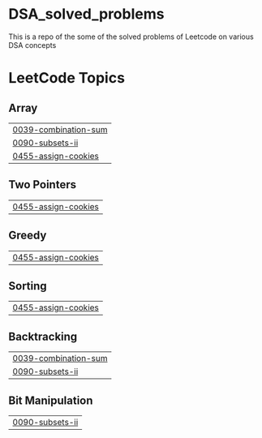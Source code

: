 # DSA_solved_problems
This is a repo of the some of the solved problems of Leetcode on various DSA concepts 

<!---LeetCode Topics Start-->
# LeetCode Topics
## Array
|  |
| ------- |
| [0039-combination-sum](https://github.com/Ambudlahiri144/DSA_solved_problems/tree/master/0039-combination-sum) |
| [0090-subsets-ii](https://github.com/Ambudlahiri144/DSA_solved_problems/tree/master/0090-subsets-ii) |
| [0455-assign-cookies](https://github.com/Ambudlahiri144/DSA_solved_problems/tree/master/0455-assign-cookies) |
## Two Pointers
|  |
| ------- |
| [0455-assign-cookies](https://github.com/Ambudlahiri144/DSA_solved_problems/tree/master/0455-assign-cookies) |
## Greedy
|  |
| ------- |
| [0455-assign-cookies](https://github.com/Ambudlahiri144/DSA_solved_problems/tree/master/0455-assign-cookies) |
## Sorting
|  |
| ------- |
| [0455-assign-cookies](https://github.com/Ambudlahiri144/DSA_solved_problems/tree/master/0455-assign-cookies) |
## Backtracking
|  |
| ------- |
| [0039-combination-sum](https://github.com/Ambudlahiri144/DSA_solved_problems/tree/master/0039-combination-sum) |
| [0090-subsets-ii](https://github.com/Ambudlahiri144/DSA_solved_problems/tree/master/0090-subsets-ii) |
## Bit Manipulation
|  |
| ------- |
| [0090-subsets-ii](https://github.com/Ambudlahiri144/DSA_solved_problems/tree/master/0090-subsets-ii) |
<!---LeetCode Topics End-->